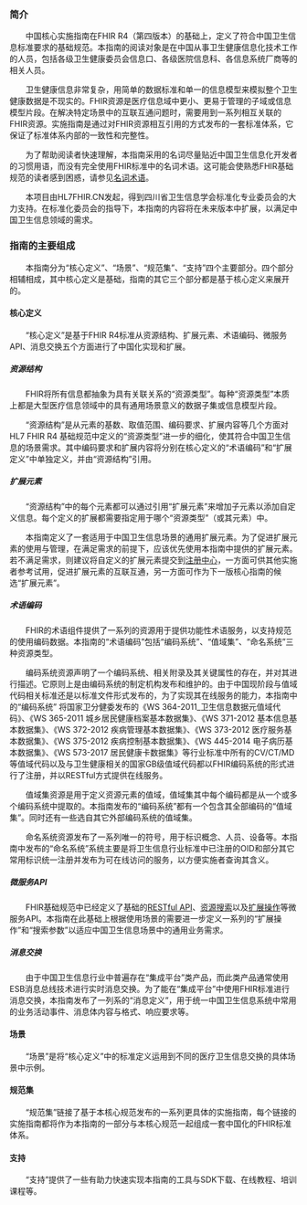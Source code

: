 ### 简介
&emsp;&emsp;中国核心实施指南在FHIR R4（第四版本）的基础上，定义了符合中国卫生信息标准要求的基础规范。本指南的阅读对象是在中国从事卫生健康信息化技术工作的人员，包括各级卫生健康委员会信息口、各级医院信息科、各信息系统厂商等的相关人员。

&emsp;&emsp;卫生健康信息非常复杂，用简单的数据标准和单一的信息模型来模拟整个卫生健康数据是不现实的。FHIR资源是医疗信息域中更小、更易于管理的子域或信息模型片段。在解决特定场景中的互联互通问题时，需要用到一系列相互关联的FHIR资源。实施指南是通过对FHIR资源相互引用的方式发布的一套标准体系，它保证了标准体系内部的一致性和完整性。

&emsp;&emsp;为了帮助阅读者快速理解，本指南采用的名词尽量贴近中国卫生信息化开发者的习惯用语，而没有完全使用FHIR标准中的名词术语。这可能会使熟悉FHIR基础规范的读者感到困惑，请参见[名词术语](term.md)。

&emsp;&emsp;本项目由HL7FHIR.CN发起，得到四川省卫生信息学会标准化专业委员会的大力支持。在标准化委员会的指导下，本指南的内容将在未来版本中扩展，以满足中国卫生信息领域的需求。

### 指南的主要组成
&emsp;&emsp;本指南分为“核心定义”、“场景”、“规范集”、“支持”四个主要部分。四个部分相辅相成，其中核心定义是基础，指南的其它三个部分都是基于核心定义来展开的。

#### 核心定义
&emsp;&emsp;“核心定义”是基于FHIR R4标准从资源结构、扩展元素、术语编码、微服务API、消息交换五个方面进行了中国化实现和扩展。

##### 资源结构

&emsp;&emsp;FHIR将所有信息都抽象为具有关联关系的“资源类型”。每种“资源类型”本质上都是大型医疗信息领域中的具有通用场景意义的数据子集或信息模型片段。

&emsp;&emsp;“资源结构”是从元素的基数、取值范围、编码要求、扩展内容等几个方面对HL7 FHIR R4 基础规范中定义的“资源类型”进一步的细化，使其符合中国卫生信息的场景需求。其中编码要求和扩展内容将分别在核心定义的“术语编码”和“扩展定义”中单独定义，并由“资源结构”引用。

##### 扩展元素

&emsp;&emsp;“资源结构”中的每个元素都可以通过引用“扩展元素”来增加子元素以添加自定义信息。每个定义的扩展都需要指定用于哪个“资源类型”（或其元素）中。

&emsp;&emsp;本指南定义了一套适用于中国卫生信息场景的通用扩展元素。为了促进扩展元素的使用与管理，在满足需求的前提下，应该优先使用本指南中提供的扩展元素。若不满足需求，则建议将自定义的扩展元素提交到[注册中心](http://fhir.perss)，一方面可供其他实施者参考试用，促进扩展元素的互联互通，另一方面可作为下一版核心指南的候选“扩展元素”。
##### 术语编码
&emsp;&emsp;FHIR的术语组件提供了一系列的资源用于提供功能性术语服务，以支持规范的使用编码数据。本指南的“术语编码”包括“编码系统”、“值域集”、“命名系统”三种资源类型。

&emsp;&emsp;编码系统资源声明了一个编码系统、相关附录及其关键属性的存在，并对其进行描述。它原则上是由编码系统的制定机构发布和维护的。由于中国现阶段与值域代码相关标准还是以标准文件形式发布的，为了实现其在线服务的能力，本指南中的“编码系统”
将国家卫分健委发布的《WS 364-2011_卫生信息数据元值域代码》、《WS 365-2011 城乡居民健康档案基本数据集》、《WS 371-2012 基本信息基本数据集》、《WS 372-2012 疾病管理基本数据集》、《WS 373-2012 医疗服务基本数据集》、《WS 375-2012 疾病控制基本数据集》、《WS 445-2014 电子病历基本数据集》、《WS 573-2017 居民健康卡数据集》等行业标准中所有的CV/CT/MD等值域代码以及与卫生健康相关的国家GB级值域代码都以FHIR编码系统的形式进行了注册，并以RESTful方式提供在线服务。

&emsp;&emsp;值域集资源是用于定义资源元素的值域，值域集其中每个编码都是从一个或多个编码系统中提取的。本指南发布的“编码系统”都有一个包含其全部编码的“值域集”。同时还有一些选自其它外部编码系统的值域集。

&emsp;&emsp;命名系统资源发布了一系列唯一的符号，用于标识概念、人员、设备等。本指南中发布的“命名系统”系统主要是将卫生信息行业标准中已注册的OID和部分其它常用标识统一注册并发布为可在线访问的服务，以方便实施者查询其含义。

##### 微服务API
&emsp;&emsp;FHIR基础规范中已经定义了基础的[RESTful API](https://www.hl7fhir.cn/R4/http.html)、[资源搜索](https://www.hl7fhir.cn/R4/search.html)以及[扩展操作](https://www.hl7fhir.cn/R4/operations.html)等微服务API。本指南在此基础上根据使用场景的需要进一步定义一系列的“扩展操作”和“搜索参数”以适应中国卫生信息场景中的通用业务需求。

##### 消息交换
&emsp;&emsp;由于中国卫生信息行业中普遍存在“集成平台”类产品，而此类产品通常使用ESB消息总线技术进行实时消息交换。为了能在“集成平台”中使用FHIR标准进行消息交换，本指南发布了一列系的“消息定义”，用于统一中国卫生信息系统中常用的业务活动事件、消息体内容与格式、响应要求等。


#### 场景
&emsp;&emsp;“场景”是将“核心定义”中的标准定义运用到不同的医疗卫生信息交换的具体场景中示例。

#### 规范集
&emsp;&emsp;“规范集”链接了基于本核心规范发布的一系列更具体的实施指南，每个链接的实施指南都将作为本指南的一部分与本核心规范一起组成一套中国化的FHIR标准体系。

#### 支持
&emsp;&emsp;“支持”提供了一些有助力快速实现本指南的工具与SDK下载、在线教程、培训课程等。

